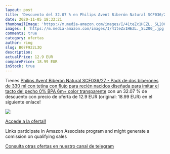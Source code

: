 ```yaml
---
layout: post
title: 'Descuento del 32.07 % en Philips Avent Biberón Natural SCF036/27 '
date: 2020-11-05 18:33:21
thumbnailImage: 'https://m.media-amazon.com/images/I/41teZx1HEZL._SL200_.jpg'
images: [ 'https://m.media-amazon.com/images/I/41teZx1HEZL._SL200_.jpg' ]
comments: true
category: ofertas
author: ring
slug: B07F922L3Q
description:
actualPrice: 12.9 EUR
comparePrice: 18.99 EUR
inStock: true
---
```


Tienes [Philips Avent Biberón Natural SCF036/27 - Pack de dos biberones  de 330 ml con tetina con flujo para recién nacidos  diseñada para imitar el tacto del pecho  0% BPA  6m+  color transparente](https://www.amazon.es/dp/B07F922L3Q/?tag=tolees-21) con un 32.07 % de descuento con precio de oferta de 12.9 EUR (original: 18.99 EUR) en el siguiente enlace!

[![](https://m.media-amazon.com/images/I/41teZx1HEZL._SL200_.jpg)](https://www.amazon.es/dp/B07F922L3Q/?tag=tolees-21)

[Accede a la oferta!!](https://www.amazon.es/dp/B07F922L3Q/?tag=tolees-21)

Links participate in Amazon Associate program and might generate a comission on qualifying sales

[Consulta otras ofertas en nuestro canal de telegram](https://t.me/s/ofertas25)
